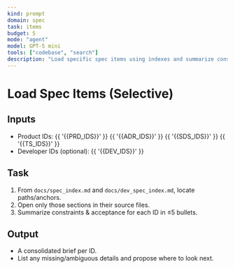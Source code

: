 ```yaml
---
kind: prompt
domain: spec
task: items
budget: S
mode: "agent"
model: GPT-5 mini
tools: ["codebase", "search"]
description: "Load specific spec items using indexes and summarize constraints."
---
```


# Load Spec Items (Selective)

## Inputs

- Product IDs: {{ '{{PRD_IDS}}' }} {{ '{{ADR_IDS}}' }} {{ '{{SDS_IDS}}' }} {{ '{{TS_IDS}}' }}
- Developer IDs (optional): {{ '{{DEV_IDS}}' }}

## Task

1. From `docs/spec_index.md` and `docs/dev_spec_index.md`, locate paths/anchors.
2. Open only those sections in their source files.
3. Summarize constraints & acceptance for each ID in ≤5 bullets.

## Output

- A consolidated brief per ID.
- List any missing/ambiguous details and propose where to look next.
